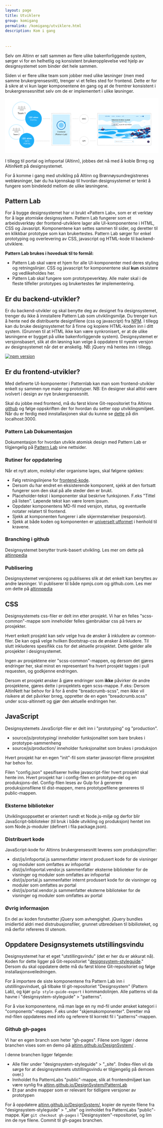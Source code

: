 ```yaml
---
layout: page
title: Utviklere
group: komigang
permalink: /komigang/utviklere.html
description: Kom i gang


---
```


<p class="a-leadText a-fontBold">Selv om Altinn er satt sammen av flere ulike bakenforliggende system, sørger vi for en helhetlig og konsistent brukeropplevelse ved hjelp av designsystemet som binder det hele sammen.</p>

Siden vi er flere ulike team som jobber med ulike løsninger (men med samme brukergrensesnitt), trenger vi et felles sted for frontend. Dette er for å sikre at vi kun lager komponentene èn gang og at de fremtrer konsistent i brukergrensesnittet selv om de er implementert i ulike løsninger.

![Illustrasjon av ulike team som jobber med ulike bakenforliggendesystem, men frontend-koden må gå via et felles designsystem](../images/designsystemTeams.png)

I tillegg til portal og infoportal (Altinn), jobbes det nå med å koble Brreg og AltinNett på designsystemet.

For å komme i gang med utvikling på Altinn og Brønnøysundregistrenes webløsninger, bør du ha kjennskap til hvordan designsystemet er tenkt å fungere som bindeledd mellom de ulike løsningene.

## Pattern Lab

For å bygge designsystemet har vi brukt «Pattern Lab», som er et verktøy for å lage atomiske designsystem. Pattern Lab fungerer som et arbeidsverktøy der frontend-utviklere lager alle UI-komponentene i HTML, CSS og Javasript. Komponentene kan settes sammen til sider, og deretter til en klikkbar prototype som kan brukertestes. Pattern Lab sørger for enkel prototyping og overlevering av CSS, javascript og HTML-kode til backend-utviklere.

<b>Pattern Lab brukes i hovedsak til to formål:</b>

- Pattern Lab skal være et hjem for alle UI-komponenter med deres styling og retningslinjer. CSS og javascript for komponentene skal **kun** eksistere og vedlikeholdes her.
- Pattern Lab skal fungere som prototypeverktøy. Alle maler skal i de fleste tilfeller prototypes og brukertestes før implementering.

## Er du backend-utvikler?

Er du backend-utvikler og skal benytte deg av designet fra designsystemet, trenger du ikke å innstallere Pattern Lab som utviklingsmiljø. Du trenger kun å hente ned de distribuerte designfilene (css og javascript) fra [NPM](https://www.npmjs.com/package/altinn-designsystem). I tillegg kan du bruke designsystemet for å finne og kopiere HTML-koden inn i ditt system. (Grunnen til at HTML ikke kan være synkronisert, er at de ulike løsningene er bygget på ulike bakenforliggende system). Designsystemet er versjonsbasert, slik at din løsning kan velge å oppdatere til nyeste versjon av designsystemet når det er ønskelig. NB: jQuery må hentes inn i tillegg.

<a class="a-noUnderline" href="https://badge.fury.io/js/altinn-designsystem"><img src="https://badge.fury.io/js/altinn-designsystem.svg" alt="npm version" height="18"></a>

## Er du frontend-utvikler?

Med definerte UI-komponenter i Patternlab kan man som frontend-utvikler enkelt sy sammen nye maler og prototyper. NB: En designer skal alltid være ivolvert i design av nye brukergrensesnitt.

Skal du jobbe med frontend, må du først klone Git-repositoriet fra Altinns [github](https://github.com/Altinn/DesignSystem) og følge oppskriften der for hvordan du setter opp utviklingsmiljøet. Når du er ferdig med innstallasjonen skal du kunne se [dette](http://altinn.github.io/DesignSystem/public/) på din localhost:3000.

### Pattern Lab Dokumentasjon
Dokumentasjon for hvordan utvikle atomisk design med Pattern Lab er tilgjengelig på [Pattern Lab](http://patternlab.io/docs/index.html) sine nettsider.

### Rutiner for oppdatering
Når et nytt atom, molekyl eller organisme lages, skal følgene sjekkes:

- Følg retningslinjene for <a href="../retningslinjer-altinn/frontend.html">frontend-kode</a>.
- Dersom du har endret en eksisterende komponent, sjekk at den fortsatt fungerer som den skal på alle steder den er brukt.
- Placeholder-tekst i komponenter skal beskrive funksjonen. F.eks "Tittel på listen". Løpende tekst kan være lorem ipsum.
- Oppdater komponentens MD-fil med versjon, status, og eventuelle notater relatert til frontend.
- Sjekk at komponenten fungerer i alle skjermstørrelser (responsivt).
- Sjekk at både koden og komponenten er <a href="../retningslinjer-altinn/uu.html">universelt utformet</a> i henhold til kravene.

### Branching i github
Designsystemet benytter trunk-basert utvikling. Les mer om dette på [altinnpedia](http://altinnpedia.ai-dev.brreg.no/dev/design-system/branching)

### Publisering
Designsystemet versjoneres og publiseres slik at det enkelt kan benyttes av andre løsninger. Vi publiserer til både npmjs.com og github.com. Les mer om dette på [altinnpedia](http://altinnpedia.ai-dev.brreg.no/dev/design-system/publishing/)

## CSS
Designsystemets css-filer er delt inn etter prosjekt. Vi har en felles "scss-common"-mappe som inneholder felles gjenbrukbar css på tvers av prosjekter.

Hvert enkelt prosjekt kan selv velge hva de ønsker å inkludere av common-filer. De kan også velge hvilken Bootstrap-css de ønsker å inkludere. Til slutt inkluderes spesifikk css for det aktuelle prosjektet. Dette gjelder alle prosjekter i designsystemet.

Ingen av prosjektene eier "scss-common"-mappen, og dersom det gjøres endringer her, skal minst en representant fra hvert prosjekt tagges i pull requesten, og godkjenne endringen.

Dersom et prosjekt ønsker å gjøre endringer som **ikke** påvirker de andre prosjektene, gjøres dette i prosjektets egen scss-mappe. F.eks: Dersom AltinNett har behov for å for å endre "breadcrumb-scss", men ikke vil risikere at det påvirker brreg, oppretter de en egen "breadcrumb.scss" under scss-altinnett og gjør den aktuelle endringen her.

## JavaScript
Designsystemets JavaScript-filer er delt inn i "prototyping" og "production".

- source/js/prototyping/ inneholder funksjonalitet som bare brukes i prototype-sammenheng
- source/js/production/ inneholder funksjonalitet som brukes i produksjon

Hvert prosjekt har en egen "init"-fil som starter javascript-filene prosjektet har behov for.

Filen "config.json" spesifiserer hvilke javascript-filer hvert prosjekt skal hente inn. Hvert prosjekt har i config-filen en prototype-del og en produksjons-del. Config-filen leses av Gulp for å generere produksjonsfilene til dist-mappen, mens prototypefilene genereres til public-mappen.

### Eksterne biblioteker
Utviklingsoppsettet er orientert rundt et Node.js-miljø og derfor blir JavaScript-biblioteker (til bruk i både utvikling og produksjon) hentet inn som Node.js-moduler (definert i fila package.json).

### Distribuert kode
JavaScript-kode for Altinns brukergrensesnitt leveres som produksjonsfiler:

- dist/js/infoportal.js sammenfatter internt produsert kode for de visninger og moduler som omfattes av infoportal
- dist/js/infoportal.vendor.js sammenfatter eksterne biblioteker for de visninger og moduler som omfattes av infoportal
- dist/js/portal.js sammenfatter internt produsert kode for de visninger og moduler som omfattes av portal
- dist/js/portal.vendor.js sammenfatter eksterne biblioteker for de visninger og moduler som omfattes av portal

### Øvrig informasjon
En del av koden forutsetter jQuery som avhengighet. jQuery bundles imidlertid aldri med distrubusjonsfiler, grunnet utbredelsen til bibilioteket, og må derfor refereres til utenom.

## Oppdatere Designsystemets utstillingsvindu
Designsystemet har et eget "utstillingsvindu" (det er her du er akkurat nå). Koden for dette ligger på Git-repositoriet "[designsystem-styleguide](https://github.com/Altinn/designsystem-styleguide)." Dersom du skal oppdatere dette må du først klone Git-repositoriet og følge installasjonsveiledningen.

For å importere de siste komponentene fra Pattern Lab inn i utstillingsvinduet, gå tilbake til git-repositoriet "Designsystem" (Pattern Lab), og kjør ```gulp style-guide-export``` i kommandolinjen. Alle patterns vil da havne i "designsystem-styleguide" > "patterns".

For å vise komponentene, må man lage en ny md-fil under ønsket kategori i "components"-mappen. F.eks under "skjemakomponenter". Deretter må md-filen oppdateres med info og referere til korrekt fil i "patterns"-mappen.

### Github gh-pages
Vi har en egen branch som heter "gh-pages". Filene som ligger i denne branchen vises som en demo på [altinn.github.io/DesignSystem/](altinn.github.io/DesignSystem/) .

I denne branchen ligger følgende:
- Alle filer under "designsystem-styleguide" > "_site". (Index-filen vil da sørge for at designsystemets utstillingsvindu er tilgjengelig på demoen over.)
- Innholdet fra PatternLabs "public"-mappe, slik at frontendmiljøet kan være synlig fra [altinn.github.io/DesignSystem/PatternLab](altinn.github.io/DesignSystem/PatternLab)
- Et par andre mapper som er relevant for tidligere versjoner av prototypen

For å oppdatere [altinn.github.io/DesignSystem/](altinn.github.io/DesignSystem/), kopier de nyeste filene fra "designsystem-styleguide" > "_site" og innholdet fra PatternLabs "public"-mappe. Kjør ```git checkout gh-pages``` i "Designsystem"-repositoriet, og lim inn de nye filene. Commit til gh-pages branchen.
